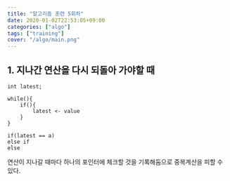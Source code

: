 ```yaml
---
title: "알고리즘 훈련 5회차"
date: 2020-01-02T22:53:05+09:00
categories: ["algo"]
tags: ["training"]
cover: "/algo/main.png"
---
```


## 1. 지나간 연산을 다시 되돌아 가야할 때
    int latest;

    while(){
        if(){
            latest <- value
        }
    }

    if(latest == a)
    else if 
    else

연산이 지나갈 때마다 하나의 포인터에 체크할 것을 기록해둠으로 중복계산을 피할 수 있다.